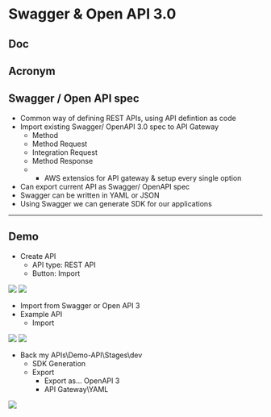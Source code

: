# Swagger & Open API 3.0

## Doc

## Acronym

## Swagger / Open API spec
* Common way of defining REST APIs, using API defintion as code
* Import existing Swagger/ OpenAPI 3.0 spec to API Gateway
    * Method
    * Method Request
    * Integration Request
    * Method Response
    * + AWS extensios for API gateway & setup every single option
* Can export current API as Swagger/ OpenAPI spec
* Swagger can be written in YAML or JSON
* Using Swagger we can generate SDK for our applications

---

## Demo
* Create API
    * API type: REST API
    * Button: Import

[<img src="https://i.imgur.com/cYBSEBT.png">](https://i.imgur.com/cYBSEBT.png)
[<img src="https://i.imgur.com/tqSxFqB.png">](https://i.imgur.com/tqSxFqB.png)

* Import from Swagger or Open API 3
* Example API
    * Import
    
[<img src="https://i.imgur.com/YLzutrN.png">](https://i.imgur.com/YLzutrN.png)
[<img src="https://i.imgur.com/TqeewAF.png">](https://i.imgur.com/TqeewAF.png)

* Back my APIs\Demo-API\Stages\dev
    * SDK Generation
    * Export
      * Export as... OpenAPI 3
      * API Gateway\YAML
      
[<img src="https://i.imgur.com/Y2q6lAy.png">](https://i.imgur.com/Y2q6lAy.png)

